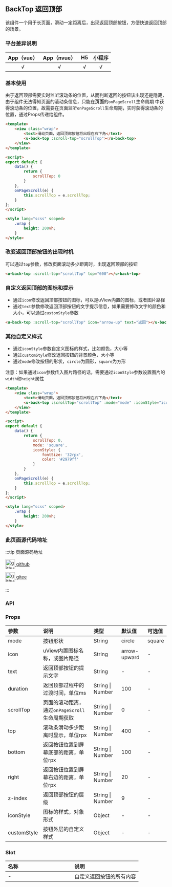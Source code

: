 ## BackTop 返回顶部 <to-api/>

<demo-model url="/pages/componentsA/backtop/backtop"></demo-model>


该组件一个用于长页面，滑动一定距离后，出现返回顶部按钮，方便快速返回顶部的场景。


### 平台差异说明

|App（vue）|App（nvue）|H5|小程序|
|:-:|:-:|:-:|:-:|
|√|√|√|√|

### 基本使用

由于返回顶部需要实时监听滚动条的位置，从而判断返回的按钮该出现还是隐藏，由于组件无法得知页面的滚动条信息，只能在**页面**的`onPageScroll`生命周期
中获得滚动条的位置，故需要在页面监听`onPageScroll`生命周期，实时获得滚动条的位置，通过Props传递给组件。

```html
<template>
	<view class="wrap">
		<text>滑动页面，返回顶部按钮将出现在右下角</text>
		<u-back-top :scroll-top="scrollTop"></u-back-top>
	</view>
</template>

<script>
export default {
	data() {
		return {
			scrollTop: 0
		}
	},
	onPageScroll(e) {
		this.scrollTop = e.scrollTop;
	}
};
</script>

<style lang="scss" scoped>
	.wrap {
		height: 200vh;
	}
</style>
```


### 改变返回顶部按钮的出现时机

可以通过`top`参数，修改页面滚动多少距离时，出现返回顶部的按钮

```html
<u-back-top :scroll-top="scrollTop" top="600"></u-back-top>
```


### 自定义返回顶部的图标和提示

- 通过`icon`修改返回顶部按钮的图标，可以是uView内置的图标，或者图片路径
- 通过`text`参数修改返回顶部按钮的文字提示信息，如果需要修改文字的颜色和大小，可以通过`customStyle`参数

```html
<u-back-top :scroll-top="scrollTop" icon="arrow-up" text="返回"></u-back-top>
```


### 其他自定义样式

- 通过`iconStyle`参数自定义图标的样式，比如颜色，大小等
- 通过`customStyle`修改返回按钮的背景颜色，大小等
- 通过`mode`修改按钮的形状，`circle`为圆形，`square`为方形

注意：如果通过`icon`参数传入图片路径的话，需要通过`iconStyle`参数设置图片的`width`和`height`属性

```html
<template>
	<view class="wrap">
		<text>滑动页面，返回顶部按钮将出现在右下角</text>
		<u-back-top :scrollTop="scrollTop" :mode="mode" :iconStyle="iconStyle"></u-back-top>
	</view>
</template>

<script>
export default {
	data() {
		return {
			scrollTop: 0,
			mode: 'square',
			iconStyle: {
				fontSize: '32rpx',
				color: '#2979ff'
			}
		}
	},
	onPageScroll(e) {
		this.scrollTop = e.scrollTop;
	}
};
</script>

<style lang="scss" scoped>
	.wrap {
		height: 200vh;
	}
</style>
```

### 此页面源代码地址

:::tip 页面源码地址
<br/>

<a href="https://github.com/umicro/uView2.0/blob/master/pages/componentsA/backtop/backtop.nvue" target="_blank" style="display: flex;align-items: center">
   <img height="30" src="/common/github.svg" title="github" width="30"/>&nbsp;github
</a>

<a href="https://gitee.com/umicro/uView2.0/blob/master/pages/componentsA/backtop/backtop.nvue" target="_blank" style="display: flex;align-items: center;margin-top: 10px">
   <img height="30" src="/common/gitee.svg" title="github" width="30"/>&nbsp;gitee
</a>

<br/>
:::

### API

### Props

| 参数			| 说明											| 类型					| 默认值		|  可选值	|
|:-				|:-												|:-						|:-				|:-			|
| mode			| 按钮形状										| String				| circle		| square	|
| icon			| uView内置图标名称，或图片路径					| String				| arrow-upward	| -			|
| text			| 返回顶部按钮的提示文字							| String				| -				| -			|
| duration		| 返回顶部过程中的过渡时间，单位ms					| String &#124; Number	| 100			| -			|
| scrollTop		| 页面的滚动距离，通过`onPageScroll`生命周期获取	| String &#124; Number	| 0				| -			|
| top			| 滚动条滑动多少距离时显示，单位rpx					| String &#124; Number	| 400			| -			|
| bottom		| 返回按钮位置到屏幕底部的距离，单位rpx				| String &#124; Number	| 100			| -			|
| right			| 返回按钮位置到屏幕右边的距离，单位rpx				| String &#124; Number	| 20			| -			|
| z-index		| 返回顶部按钮的层级								| String &#124; Number	| 9				| -			|
| iconStyle		| 图标的样式，对象形式							| Object				| -				| -			|
| customStyle	| 按钮外层的自定义样式							| Object				| -				| -			|




### Slot

|名称	|说明						|
|:-		|:-							|
| -		| 自定义返回按钮的所有内容		|



<style scoped>
h3[id=slot] + table thead tr th:nth-child(2){
	width: 50%;
}
</style>
